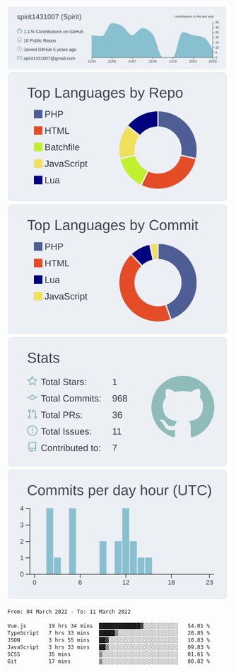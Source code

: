 [![](https://raw.githubusercontent.com/spirit1431007/spirit1431007/master/profile-summary-card-output/nord_bright/0-profile-details.svg)](https://git.io/spiritx)
[![](https://raw.githubusercontent.com/spirit1431007/spirit1431007/master/profile-summary-card-output/nord_bright/1-repos-per-language.svg)](https://git.io/spiritx) [![](https://raw.githubusercontent.com/spirit1431007/spirit1431007/master/profile-summary-card-output/nord_bright/2-most-commit-language.svg)](https://git.io/spiritx)
[![](https://raw.githubusercontent.com/spirit1431007/spirit1431007/master/profile-summary-card-output/nord_bright/3-stats.svg)](https://git.io/spiritx) [![](https://raw.githubusercontent.com/spirit1431007/spirit1431007/master/profile-summary-card-output/nord_bright/4-productive-time.svg)](https://git.io/spiritx)

<!--START_SECTION:waka-->

```text
From: 04 March 2022 - To: 11 March 2022

Vue.js       19 hrs 34 mins  █████████████▓░░░░░░░░░░░   54.01 %
TypeScript   7 hrs 33 mins   █████▒░░░░░░░░░░░░░░░░░░░   20.85 %
JSON         3 hrs 55 mins   ██▓░░░░░░░░░░░░░░░░░░░░░░   10.83 %
JavaScript   3 hrs 33 mins   ██▒░░░░░░░░░░░░░░░░░░░░░░   09.83 %
SCSS         35 mins         ▒░░░░░░░░░░░░░░░░░░░░░░░░   01.61 %
Git          17 mins         ▒░░░░░░░░░░░░░░░░░░░░░░░░   00.82 %
```

<!--END_SECTION:waka-->
